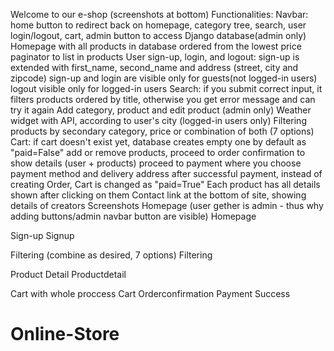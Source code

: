 Welcome to our e-shop (screenshots at bottom)
Functionalities:
Navbar:
home button to redirect back on homepage,
category tree,
search,
user login/logout,
cart,
admin button to access Django database(admin only)
Homepage with all products in database ordered from the lowest price
paginator to list in products
User sign-up, login, and logout:
sign-up is extended with first_name, second_name and address (street, city and zipcode)
sign-up and login are visible only for guests(not logged-in users)
logout visible only for logged-in users
Search:
if you submit correct input, it filters products ordered by title,
otherwise you get error message and can try it again
Add category, product and edit product (admin only)
Weather widget with API, according to user's city (logged-in users only)
Filtering products by secondary category, price or combination of both (7 options)
Cart:
if cart doesn't exist yet, database creates empty one by default as "paid=False"
add or remove products,
proceed to order confirmation to show details (user + products)
proceed to payment where you choose payment method and delivery address
after successful payment, instead of creating Order, Cart is changed as "paid=True"
Each product has all details shown after clicking on them
Contact link at the bottom of site, showing details of creators
Screenshots
Homepage (user gether is admin - thus why adding buttons/admin navbar button are visible)
Homepage

Sign-up
Signup

Filtering (combine as desired, 7 options)
Filtering

Product Detail
Productdetail

Cart with whole proccess
Cart Orderconfirmation Payment Success

# Online-Store
